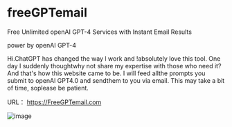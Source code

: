 # freeGPTemail
Free Unlimited openAI GPT-4 Services with Instant Email Results

power by openAI GPT-4

Hi.ChatGPT has changed the way l work and !absolutely love this tool. One day I suddenly thoughtwhy not share my expertise with those who need it?And that's how this website came to be. I will feed allthe prompts you submit to openAl GPT4.0 and sendthem to you via email. This may take a bit of time, soplease be patient.

URL： https://FreeGPTemail.com

![image](https://user-images.githubusercontent.com/76672577/231438414-e0f9abb1-cf14-4771-b1cf-803d3f43b471.png)
